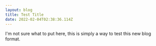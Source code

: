 ```yaml
---
layout: blog
title: Test Title
date: 2022-02-04T02:38:36.114Z
---
```

I'm not sure what to put here, this is simply a way to test this new blog format.